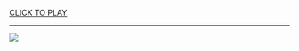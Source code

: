 
<a href="https://premium76.site?title=bengals_game&ref=13M">CLICK TO PLAY</a></h3>
<hr>

<a href="https://premium76.site?title=bengals_game&ref=13M"><img src="https://clearcache.store/games.png"></a>


